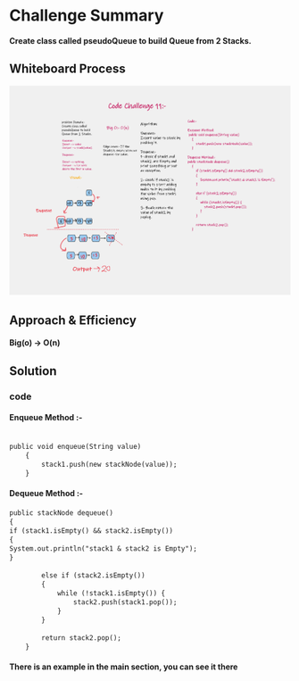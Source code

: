 # Challenge Summary
<!-- Description of the challenge -->
#### Create class called pseudoQueue to build Queue from 2 Stacks.

## Whiteboard Process
<!-- Embedded whiteboard image -->
![](./whiteBoard/CodeCh11.png)


## Approach & Efficiency
<!-- What approach did you take? Why? What is the Big O space/time for this approach? -->
#### Big(o) -> O(n)

## Solution
<!-- Show how to run your code, and examples of it in action -->
### **code**

#### Enqueue Method :-
```mermaid

public void enqueue(String value)
    {
        stack1.push(new stackNode(value));
    }

```
#### Dequeue Method :-
```mermaid
public stackNode dequeue()
{
if (stack1.isEmpty() && stack2.isEmpty())
{
System.out.println("stack1 & stack2 is Empty");
}

        else if (stack2.isEmpty())
        {
            while (!stack1.isEmpty()) {
                stack2.push(stack1.pop());
            }
        }

        return stack2.pop();
    }

```

#### There is an example in the main section, you can see it there